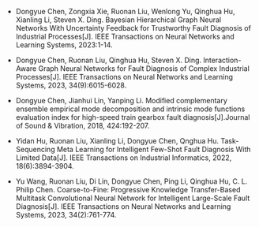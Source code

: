 - Dongyue Chen, Zongxia Xie, Ruonan Liu, Wenlong Yu, Qinghua Hu, Xianling Li, Steven X. Ding. Bayesian Hierarchical Graph Neural Networks With Uncertainty Feedback for Trustworthy Fault Diagnosis of Industrial Processes[J]. IEEE Transactions on Neural Networks and Learning Systems, 2023:1-14.


- Dongyue Chen, Ruonan Liu, Qinghua Hu, Steven X. Ding. Interaction-Aware Graph Neural Networks for Fault Diagnosis of Complex Industrial Processes[J]. IEEE Transactions on Neural Networks and Learning Systems, 2023, 34(9):6015-6028.


- Dongyue Chen, Jianhui Lin, Yanping Li. Modified complementary ensemble empirical mode decomposition and intrinsic mode functions evaluation index for high-speed train gearbox fault diagnosis[J].Journal of Sound & Vibration, 2018, 424:192-207.


- Yidan Hu, Ruonan Liu, Xianling Li, Dongyue Chen, Qnghua Hu. Task-Sequencing Meta Learning for Intelligent Few-Shot Fault Diagnosis With Limited Data[J]. IEEE Transactions on Industrial Informatics, 2022, 18(6):3894-3904.


- Yu Wang, Ruonan Liu, Di Lin, Dongyue Chen, Ping Li, Qinghua Hu, C. L. Philip Chen. Coarse-to-Fine: Progressive Knowledge Transfer-Based Multitask Convolutional Neural Network for Intelligent Large-Scale Fault Diagnosis[J]. IEEE Transactions on Neural Networks and Learning Systems, 2023, 34(2):761-774. 
